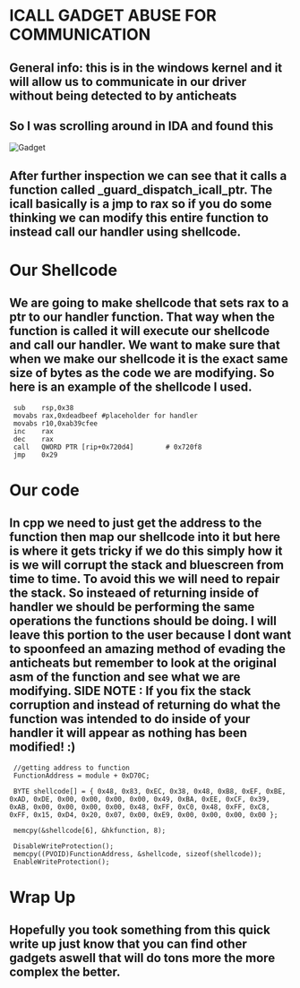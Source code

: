 # ICALL GADGET ABUSE FOR COMMUNICATION
## General info: this is in the windows kernel and it will allow us to communicate in our driver without being detected to by anticheats
## So I was scrolling around in IDA and found this 
![Gadget](https://cdn.discordapp.com/attachments/1130603399293976797/1204191936303603712/dataptrgadget.png?ex=65d3d622&is=65c16122&hm=5dc4028c16551634d26095909cd045eefbc9a49250cb113b290fe84e62dc28c4&)
## After further inspection we can see that it calls a function called _guard_dispatch_icall_ptr. The icall basically is a jmp to rax so if you do some thinking we can modify this entire function to instead call our handler using shellcode.

# Our Shellcode
## We are going to make shellcode that sets rax to a ptr to our handler function. That way when the function is called it will execute our shellcode and call our handler. We want to make sure that when we make our shellcode it is the exact same size of bytes as the code we are modifying. So here is an example of the shellcode I used.
```
 sub    rsp,0x38
 movabs rax,0xdeadbeef #placeholder for handler
 movabs r10,0xab39cfee
 inc    rax
 dec    rax
 call   QWORD PTR [rip+0x720d4]        # 0x720f8
 jmp    0x29
```

# Our code
## In cpp we need to just get the address to the function then map our shellcode into it but here is where it gets tricky if we do this simply how it is we will corrupt the stack and bluescreen from time to time. To avoid this we will need to repair the stack. So insteaed of returning inside of handler we should be performing the same operations the functions should be doing. I will leave this portion to the user because I dont want to spoonfeed an amazing method of evading the anticheats but remember to look at the original asm of the function and see what we are modifying. SIDE NOTE : If you fix the stack corruption and instead of returning do what the function was intended to do inside of your handler it will appear as nothing has been modified! :)
```
 //getting address to function
 FunctionAddress = module + 0xD70C; 
  
 BYTE shellcode[] = { 0x48, 0x83, 0xEC, 0x38, 0x48, 0xB8, 0xEF, 0xBE, 0xAD, 0xDE, 0x00, 0x00, 0x00, 0x00, 0x49, 0xBA, 0xEE, 0xCF, 0x39, 0xAB, 0x00, 0x00, 0x00, 0x00, 0x48, 0xFF, 0xC0, 0x48, 0xFF, 0xC8, 0xFF, 0x15, 0xD4, 0x20, 0x07, 0x00, 0xE9, 0x00, 0x00, 0x00, 0x00 };

 memcpy(&shellcode[6], &hkfunction, 8);

 DisableWriteProtection();
 memcpy((PVOID)FunctionAddress, &shellcode, sizeof(shellcode));
 EnableWriteProtection();

```

# Wrap Up
## Hopefully you took something from this quick write up just know that you can find other gadgets aswell that will do tons more the more complex the better. 
